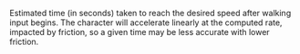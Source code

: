 Estimated time (in seconds) taken to reach the desired speed after walking
input begins. The character will accelerate linearly at the computed rate,
impacted by friction, so a given time may be less accurate with lower
friction.